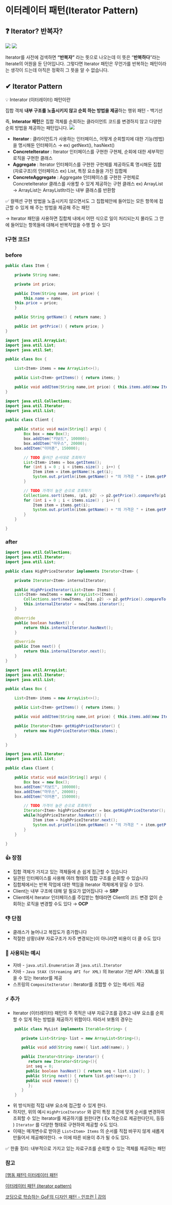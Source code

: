 # 이터레이터 패턴(Iterator Pattern)

## ❓ Iterator? 반복자?

<img src="https://s3.us-west-2.amazonaws.com/secure.notion-static.com/159bdccf-2623-49cf-a026-7cca4ae15908/SmartSelectImage_2022-11-19-03-47-46.png?X-Amz-Algorithm=AWS4-HMAC-SHA256&X-Amz-Content-Sha256=UNSIGNED-PAYLOAD&X-Amz-Credential=AKIAT73L2G45EIPT3X45%2F20221119%2Fus-west-2%2Fs3%2Faws4_request&X-Amz-Date=20221119T050019Z&X-Amz-Expires=86400&X-Amz-Signature=ba605227210e1b5d1bc729914a6332a3d309306ea611e9bcbae1ab2ff587be9a&X-Amz-SignedHeaders=host&response-content-disposition=filename%3D%22SmartSelectImage_2022-11-19-03-47-46.png%22&x-id=GetObject">

<img src="https://s3.us-west-2.amazonaws.com/secure.notion-static.com/4ca24513-fc08-4b9e-8d28-7d2b2435d55c/SmartSelectImage_2022-11-19-04-32-03.png?X-Amz-Algorithm=AWS4-HMAC-SHA256&X-Amz-Content-Sha256=UNSIGNED-PAYLOAD&X-Amz-Credential=AKIAT73L2G45EIPT3X45%2F20221119%2Fus-west-2%2Fs3%2Faws4_request&X-Amz-Date=20221119T050043Z&X-Amz-Expires=86400&X-Amz-Signature=c2c9163e2828294286ae007f69a885a8e1710eb438c963df945d7060ca1f3eca&X-Amz-SignedHeaders=host&response-content-disposition=filename%3D%22SmartSelectImage_2022-11-19-04-32-03.png%22&x-id=GetObject">

Iterator를 사전에 검색하면 **“반복자”** 라는 뜻으로 나오는데 이 뜻은 “**반복하다**”라는 Iterate의 어원을 둔 단어입니다. 그렇다면 Iterator 패턴은 무언가를 반복하는 패턴이라는 생각이 드는데 아직은 정확히 그 뜻을 알 수 없습니다.

## ✔ Iterator Pattern

<aside>
💡 Interator (이터레이터) 패턴이란

집합 객체 **내부 구조를 노출시키지 않고 순회 하는 방법을 제공**하는 행위 패턴 - 백기선

</aside>

즉, **Interator 패턴**은 집합 객체를 순회하는 클라이언트 코드를 변경하지 않고 다양한 순회 방법을 제공하는 패턴입니다.
<img src="https://s3.us-west-2.amazonaws.com/secure.notion-static.com/de7fcbab-2907-4a41-8f52-ded922133b3c/SmartSelectImage_2022-11-19-04-58-30.png?X-Amz-Algorithm=AWS4-HMAC-SHA256&X-Amz-Content-Sha256=UNSIGNED-PAYLOAD&X-Amz-Credential=AKIAT73L2G45EIPT3X45%2F20221119%2Fus-west-2%2Fs3%2Faws4_request&X-Amz-Date=20221119T050146Z&X-Amz-Expires=86400&X-Amz-Signature=9bf4b13acd27f635b4989e16aa8ca2e01ae049924ac3c85e6a17da6e55b64219&X-Amz-SignedHeaders=host&response-content-disposition=filename%3D%22SmartSelectImage_2022-11-19-04-58-30.png%22&x-id=GetObject">

- **Iterator <interface>** : 클라이언트가 사용하는 인터페이스, 어떻게 순회할지에 대한 기능(방법)을 명시해둔 인터페이스 → ex) getNext(), hasNext()
- **ConcreteIterator** : Iterator 인터페이스를 구현한 구현체, 순회에 대한 세부적인 로직을 구현한 클래스
- **Aggregate <interface>** : Iterator 인터페이스를 구현한 구현체를 제공하도록 명시해둔 집합(자료구조)의 인터페이스 ex) List, 특정 요소들을 가진 집합체
- **ConcreteAggregate** : Aggregate 인터페이스를 구현한 구현체로 ConcreteIterator 클래스를 사용할 수 있게 제공하는 구현 클래스 ex) ArrayList → ArrayList는 ArrayListItr라는 내부 클래스를 반환함

<aside>
✅ 컬렉션 구현 방법을 노출시키지 않으면서도 그 집합체안에 들어있는 모든 항목에 접근할 수 있게 해 주는 방법을 제공해 주는 패턴

</aside>

→ Iterator 패턴을 사용하면 집합체 내에서 어떤 식으로 일이 처리되는지 몰라도 그 안에 들어있는 항목들에 대해서 반복작업을 수행 할 수 있다

### ❗구현 코드❗

### before

```java
public class Item {

    private String name;

    private int price;

    public Item(String name, int price) {
        this.name = name;
	this.price = price;
    }

    public String getName() { return name; }

    public int getPrice() { return price; }
}
```

```java
import java.util.ArrayList;
import java.util.List;
import java.util.Set;

public class Box {

    List<Item> items = new ArrayList<>();

    public List<Item> getItems() { return items; }

    public void addItem(String name,int price) { this.items.add(new Item(name,price)); }
}
```

```java
import java.util.Collections;
import java.util.Iterator;
import java.util.List;

public class Client {

    public static void main(String[] args) {
        Box box = new Box();
        box.addItem("키보드", 100000);
        box.addItem("마우스", 20000);
	box.addItem("이어폰", 150000);

        // TODO 들어간 순서대로 조회하기
        List<Item> items = box.getItems();
        for (int i = 0 ; i < items.size() ; i++) {
            Item item = item.getName()s.get(i);
            System.out.println(item.getName() + "의 가격은 " + item.getPrice() + "원 입니다");
        }

        // TODO 가격이 높은 순으로 조회하기
        Collections.sort(items, (p1, p2) -> p2.getPrice().compareTo(p1.getPrice()));
        for (int i = 0 ; i < items.size() ; i++) {
            Item item = items.get(i);
            System.out.println(item.getName() + "의 가격은 " + item.getPrice() + "원 입니다");
        }
    }

}
```

### after

```java
import java.util.Collections;
import java.util.Iterator;
import java.util.List;

public class HighPriceIterator implements Iterator<Item> {

    private Iterator<Item> internalIterator;

    public HighPriceIterator(List<Item> Items) {
	List<Item> newItems = new ArrayList<>(Items);
        Collections.sort(newItems, (p1, p2) -> p2.getPrice().compareTo(p1.getPrice()));
        this.internalIterator = newItems.iterator();
    }

    @Override
    public boolean hasNext() {
        return this.internalIterator.hasNext();
    }

    @Override
    public Item next() {
        return this.internalIterator.next();
    }
}
```

```java
import java.util.ArrayList;
import java.util.Iterator;
import java.util.List;

public class Box {

    List<Item> items = new ArrayList<>();

    public List<Item> getItems() { return items; }

    public void addItem(String name,int price) { this.items.add(new Item(name,price)); }

    public Iterator<Item> getHighPriceIterator() {
        return new HighPriceIterator(this.items);
    }

}
```

```java
import java.util.Iterator;
import java.util.List;

public class Client {

    public static void main(String[] args) {
        Box box = new Box();
	box.addItem("키보드", 100000);
	box.addItem("마우스", 20000);
	box.addItem("이어폰", 150000);

        // TODO 가격이 높은 순으로 조회하기
        Iterator<Item> highPriceIterator = box.getHighPriceIterator();
        while(highPriceIterator.hasNext()) {
            Item item = highPriceIterator.next();
            System.out.println(item.getName() + "의 가격은 " + item.getPrice() + "원 입니다");
        }
    }

}
```

### 👍 **장점**

- 집합 객체가 가지고 있는 객체들에 손 쉽게 접근할 수 있습니다
- 일관된 인터페이스를 사용해 여러 형태의 집합 구조를 순회할 수 있습니다
- 집합체에서는 반복 작업에 대한 책임을 Iterator 객체에게 맡길 수 있다.
- Client는 내부 구조에 대해 알 필요가 없어집니다 → **SRP**
- Client에서 Iterator 인터페이스를 주입받는 형태라면 Client의 코드 변경 없이 순회하는 로직을 변경할 수도 있다 → **OCP**

### 👎 **단점**

- 클래스가 늘어나고 복잡도가 증가합니다
- 적절한 상황(내부 자료구조가 자주 변경되는)이 아니라면 비용이 더 클 수도 있다

### 👊 **사용되는 예시**

- 자바 - `java.util.Enumeration` 과 `java.util.Iterator`
- 자바 - `Java StAX (Streaming API for XML)` 의 Iterator 기반 API : XML를 읽을 수 있는 Iterator를 제공
- 스프링의 `CompositeIterator` : Iterator를 조합할 수 있는 메서드 제공

### ⚡ 추가

- Iterator (이터레이터) 패턴의 주 목적은 내부 자료구조를 감추고 내부 요소를 순회할 수 있게 하는 방법을 제공하기 위함이다. 따라서 보통의 경우는

```java
	public class MyList implements Iterable<String> {

	   private List<String> list = new ArrayList<String>();

	   public void add(String name){ list.add(name); }

	   public Iterator<String> iterator() {
	      return new Iterator<String>(){
		 int seq = 0;
		 public boolean hasNext() { return seq < list.size(); }
		 public String next() { return list.get(seq++); }
		 public void remove() {}
	      };
	   }
	}
```

- 위 방식처럼 직접 내부 요소에 접근할 수 있게 한다.
- 하지만, 위의 예시 `HighPriceIterator` 와 같이 특정 조건에 맞게 순서를 변경하여 조회할 수 있는 Iterator를 제공하기를 원한다면 ( Ex.역순으로 제공한다던지, 등등 ) `Iterator` 를 다양한 형태로 구현하여 제공할 수도 있다. 
- 이때는 매개변수로 받아온 `List<Item> Items` 의 순서를 직접 바꾸지 않게 새롭게 만들어서 제공해야한다. → 이에 따른 비용이 추가 될 수도 있다.

<aside>
✅ 한줄 정리: 내부적으로 가지고 있는 자료구조를 순회할 수 있는 객체를 제공하는 패턴

</aside>

### 참고

[](https://velog.io/@cham/Design-Pattern-%EC%9D%B4%ED%84%B0%EB%A0%88%EC%9D%B4%ED%84%B0-%ED%8C%A8%ED%84%B4-iterator-pattern)

[[행동 패턴] 이터레이터 패턴](https://dev-youngjun.tistory.com/219)

[이터레이터 패턴 (iterator pattern)](https://jusungpark.tistory.com/25)

[코딩으로 학습하는 GoF의 디자인 패턴 - 인프런 | 강의](https://www.inflearn.com/course/%EB%94%94%EC%9E%90%EC%9D%B8-%ED%8C%A8%ED%84%B4/dashboard)
